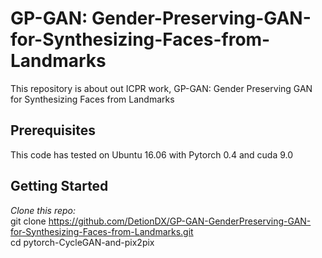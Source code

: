 # GP-GAN: Gender-Preserving-GAN-for-Synthesizing-Faces-from-Landmarks
This repository is about out ICPR work, GP-GAN: Gender Preserving GAN for Synthesizing Faces from Landmarks

## Prerequisites
This code has tested on Ubuntu 16.06 with Pytorch 0.4 and cuda 9.0

## Getting Started

*Clone this repo:*  
git clone https://github.com/DetionDX/GP-GAN-GenderPreserving-GAN-for-Synthesizing-Faces-from-Landmarks.git  
cd pytorch-CycleGAN-and-pix2pix
